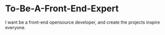 # To-Be-A-Front-End-Expert
I want be a front-end opensource developer, and create the projects inspire everyone.
